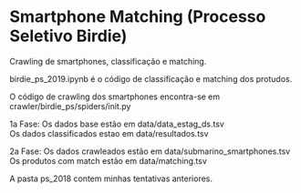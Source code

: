# Smartphone Matching (Processo Seletivo Birdie)
Crawling de smartphones, classificação e matching.

birdie_ps_2019.ipynb é o código de classificação e matching dos protudos.

O código de crawling dos smartphones encontra-se em crawler/birdie_ps/spiders/init.py

1a Fase:
Os dados base estão em data/data_estag_ds.tsv<br>
Os dados classificados estao em data/resultados.tsv

2a Fase:
Os dados crawleados estão em data/submarino_smartphones.tsv<br>
Os produtos com match estão em data/matching.tsv

A pasta ps_2018 contem minhas tentativas anteriores.
